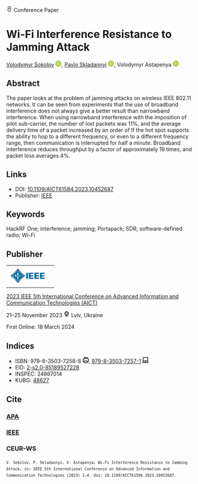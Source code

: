 <img src="/icons/lock.svg" width="16" height="16"> Conference Paper

# Wi-Fi Interference Resistance to Jamming Attack

<a href="/">Volodymyr Sokolov</a> <a href="https://orcid.org/0000-0002-9349-7946" target="_blank"><img src="/icons/orcid.svg" width="16" height="16"></a>,
<a href="https://pavlo-skladannyi.github.io/">Pavlo Skladannyi</a> <a href="https://orcid.org/0000-0002-7775-6039" target="_blank"><img src="/icons/orcid.svg" width="16" height="16"></a>,
Volodymyr Astapenya <a href="https://orcid.org/0000-0003-0124-216X" target="_blank"><img src="/icons/orcid.svg" width="16" height="16"></a>

## Abstract

The paper looks at the problem of jamming attacks on wireless IEEE 802.11 networks. It can be seen from experiments that the use of broadband interference does not always give a better result than narrowband interference. When using narrowband interference with the imposition of pilot sub-carrier, the number of lost packets was 11%, and the average delivery time of a packet increased by an order of If the hot spot supports the ability to hop to a different frequency, or even to a different frequency range, then communication is interrupted for half a minute. Broadband interference reduces throughput by a factor of approximately 19 times, and packet loss averages 4%.

## Links

* DOI: [10.1109/AICT61584.2023.10452687](https://doi.org/10.1109/AICT61584.2023.10452687) 
* Publisher: [IEEE](https://ieeexplore.ieee.org/document/10452687)

## Keywords

HackRF One; interference; jamming; Portapack; SDR; software-defined radio; Wi-Fi

## Publisher

<table>
<tr>
<td>
<img src="/icons/ieee.svg" height="50">
</td>
<td style="text-align: left;">
<span class="__dimensions_badge_embed__" data-doi="10.1109/AICT61584.2023.10452687" data-hide-zero-citations="true"></span><script async src="https://badge.dimensions.ai/badge.js" charset="utf-8"></script>
</td>
</tr>
</table>

[2023 IEEE 5th International Conference on Advanced Information and Communication Technologies (AICT)](https://ieeexplore.ieee.org/xpl/conhome/10452416/proceeding)

21–25 November 2023 <img src="/icons/location-pin.svg" width="16" height="16"> Lviv, Ukraine

First Online: 18 March 2024

## Indices

* ISBN: 979-8-3503-7258-8 <img src="/icons/print.svg" width="16" height="16">, [979-8-3503-7257-1](https://isbnsearch.org/isbn/979-8-3503-7257-1) <img src="/icons/online.svg" width="16" height="16">
* EID: [2-s2.0-85189527228](http://www.scopus.com/record/display.url?origin=inward&eid=2-s2.0-85189527228)
* INSPEC: 24867014
* KUBG: [48627](http://elibrary.kubg.edu.ua/id/eprint/48627/)

## Cite

### [APA](https://citation.crosscite.org/format?doi=10.1109/AICT61584.2023.10452687&style=apa&lang=en-US)

### [IEEE](https://citation.crosscite.org/format?doi=10.1109/AICT61584.2023.10452687&style=ieee&lang=en-US)

### CEUR-WS

<small>`V. Sokolov, P. Skladannyi, V. Astapenya, Wi-Fi Interference Resistance to Jamming Attack, in: IEEE 5th International Conference on Advanced Information and Communication Technologies (2023) 1–4. doi: 10.1109/AICT61584.2023.10452687.`</small>